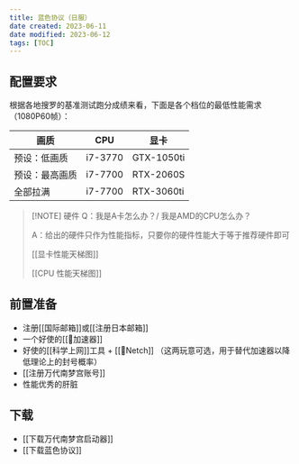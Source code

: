 ```yaml
---
title: 蓝色协议（日服）
date created: 2023-06-11
date modified: 2023-06-12
tags: [TOC]
---
```


## 配置要求

根据各地搜罗的基准测试跑分成绩来看，下面是各个档位的最低性能需求（1080P60帧）：

| 画质 | CPU | 显卡 |
| --- | --- | --- |
| 预设：低画质 | i7-3770 | GTX-1050ti |
| 预设：最高画质 | i7-7700 | RTX-2060S |
| 全部拉满 | i7-7700 | RTX-3060ti |

> [!NOTE] 硬件
> Q：我是A卡怎么办？/ 我是AMD的CPU怎么办？
> 
> A：给出的硬件只作为性能指标，只要你的硬件性能大于等于推荐硬件即可
> 
> [[显卡性能天梯图]]
> 
> [[CPU 性能天梯图]]

## 前置准备

- 注册[[国际邮箱]]或[[注册日本邮箱]]
- 一个好使的[[🤖加速器]]
- 好使的[[科学上网]]工具 + [[🤖Netch]] （这两玩意可选，用于替代加速器以降低理论上的封号概率）
- [[注册万代南梦宫账号]]
- 性能优秀的肝脏

## 下载

- [[下载万代南梦宫启动器]]
- [[下载蓝色协议]]
